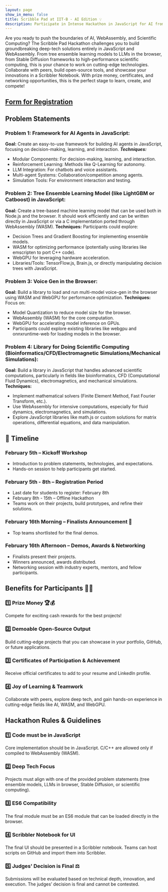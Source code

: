 ```yaml
---
layout: page
show_in_menu: false
title: Scribble Pad at IIT-B - AI Edition 💡
description: Participate in Intense Hackathon in JavaScript for AI from 5th February to 16th February, 2025
---
```

Are you ready to push the boundaries of AI, WebAssembly, and Scientific Computing? The Scribble Pad Hackathon challenges you to build groundbreaking deep-tech solutions entirely in JavaScript and WebAssembly. From tree ensemble learning models to LLMs in the browser, from Stable Diffusion frameworks to high-performance scientific computing, this is your chance to work on cutting-edge technologies. Collaborate with peers, build open-source tools, and showcase your innovations in a Scribbler Notebook. With prize money, certificates, and networking opportunities, this is the perfect stage to learn, create, and compete! 

## [Form for Registration](https://forms.gle/J2YRdVpBCUk1evrP6)

## Problem Statements

### Problem 1: Framework for AI Agents in JavaScript:
**Goal:** Create an easy-to-use framework for building AI agents in JavaScript, focusing on decision-making, learning, and interaction.
***Techniques:***
- Modular Components: For decision-making, learning, and interaction.
- Reinforcement Learning: Methods like Q-Learning for autonomy.
- LLM  Integration: For chatbots and voice assistants.
- Multi-agent Systems: Collaboration/competition among agents.
- Simulation Tools: For environment interaction and testing.

### Problem 2: Tree Ensemble Learning Model (like LightGBM or Catboost) in JavaScript:
**Goal:** Create a tree-based machine learning model that can be used both in Node.js and the browser. It should work efficiently and can be written directly in JavaScript or via a C implementation ported through WebAssembly (WASM).
**Techniques:** Participants could explore:
- Decision Trees and Gradient Boosting for implementing ensemble models.
- WASM for optimizing performance (potentially using libraries like emscripten to port C++ code).
- WebGPU for leveraging hardware acceleration.
- Libraries/Tools: TensorFlow.js, Brain.js, or directly manipulating decision trees with JavaScript.

### Problem 3: Voice Gen in the Browser:
**Goal:** Build a library to load and run multi-model voice-gen in the browser using WASM and WebGPU for performance optimization.
**Techniques:** Focus on:
- Model Quantization to reduce model size for the browser.
- WebAssembly (WASM) for the core computation.
- WebGPU for accelerating model inference on GPUs.
- Participants could explore existing libraries like webgpu and onnxruntime-web for loading models in the browser.

### Problem 4: Library for Doing Scientific Computing (Bioinformatics/CFD/Electromagnetic Simulations/Mechanical Simulations):
**Goal:** Build a library in JavaScript that handles advanced scientific computations, particularly in fields like bioinformatics, CFD (Computational Fluid Dynamics), electromagnetics, and mechanical simulations.
**Techniques:**
- Implement mathematical solvers (Finite Element Method, Fast Fourier Transform, etc.).
- Use WebAssembly for intensive computations, especially for fluid dynamics, electromagnetics, and simulations.
- Explore JavaScript libraries like math.js or custom solutions for matrix operations, differential equations, and data manipulation.

## 📅 Timeline
### February 5th – Kickoff Workshop 
- Introduction to problem statements, technologies, and expectations.
- Hands-on session to help participants get started.
### February 5th - 8th – Registration Period 
- Last date for students to register: February 8th
- February 8th - 15th – Offline Hackathon 
- Teams work on their projects, build prototypes, and refine their solutions.
### February 16th Morning – Finalists Announcement 🎉
- Top teams shortlisted for the final demos.
### February 16th Afternoon – Demos, Awards & Networking
- Finalists present their projects.
- Winners announced, awards distributed.
- Networking session with industry experts, mentors, and fellow participants.

## Benefits for Participants 🚀🎯
### 1️⃣ Prize Money 🏆💰
Compete for exciting cash rewards for the best projects!
### 2️⃣ Demoable Open-Source Output 
Build cutting-edge projects that you can showcase in your portfolio, GitHub, or future applications.
### 3️⃣ Certificates of Participation & Achievement 
Receive official certificates to add to your resume and LinkedIn profile.
### 4️⃣ Joy of Learning & Teamwork
Collaborate with peers, explore deep tech, and gain hands-on experience in cutting-edge fields like AI, WASM, and WebGPU.

## Hackathon Rules & Guidelines
### 1️⃣ Code must be in JavaScript 
Core implementation should be in JavaScript.
C/C++ are allowed only if compiled to WebAssembly (WASM).
### 2️⃣ Deep Tech Focus 
Projects must align with one of the provided problem statements (tree ensemble models, LLMs in browser, Stable Diffusion, or scientific computing).
### 3️⃣ ES6 Compatibility 
The final module must be an ES6 module that can be loaded directly in the browser.
### 4️⃣ Scribbler Notebook for UI 
The final UI should be presented in a Scribbler notebook.
Teams can host scripts on GitHub and import them into Scribbler.
### 5️⃣ Judges' Decision is Final ⚖
Submissions will be evaluated based on technical depth, innovation, and execution.
The judges’ decision is final and cannot be contested.

